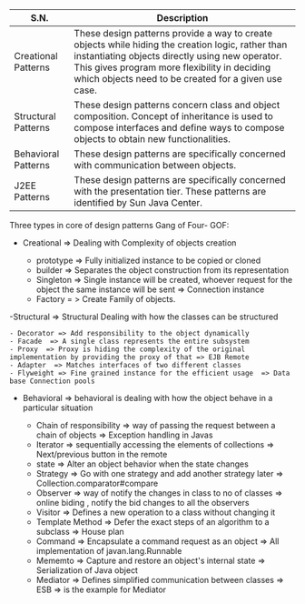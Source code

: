 
|  S.N.| Description   |
|---|---|
| Creational Patterns | These design patterns provide a way to create objects while hiding the creation logic, rather than instantiating objects directly using new operator. This gives program more flexibility in deciding which objects need to be created for a given use case.  |
| Structural Patterns | These design patterns concern class and object composition. Concept of inheritance is used to compose interfaces and define ways to compose objects to obtain new functionalities.  |
| Behavioral Patterns | These design patterns are specifically concerned with communication between objects.  |
| J2EE Patterns | These design patterns are specifically concerned with the presentation tier. These patterns are identified by Sun Java Center.  |



Three types in core of design patterns Gang of Four- GOF:

- Creational   => Dealing with Complexity of objects creation 

	- prototype  => Fully initialized instance to be copied or cloned
	- builder  => Separates the object construction from its representation
	- Singleton => Single instance will be created, whoever request for the object the same instance will be sent => Connection instance
	- Factory = > Create Family of objects. 

 
-Structural    => Structural Dealing with how the classes can be structured

	- Decorator => Add responsibility to the object dynamically
	- Facade  => A single class represents the entire subsystem	
	- Proxy  => Proxy is hiding the complexity of the original implementation by providing the proxy of that => EJB Remote
	- Adapter  => Matches interfaces of two different classes
	- Flyweight => Fine grained instance for the efficient usage  => Data base Connection pools
	
- Behavioral  => behavioral is dealing with how the object behave in a particular situation

	- Chain of responsibility  => way of passing the request between a chain of objects  => Exception handling in Javas
	- Iterator  => sequentially accessing the elements of collections  => Next/previous button in the remote
	- state  => Alter an object behavior when the state changes
	- Strategy => Go with one strategy and add another strategy later => Collection.comparator#compare
	- Observer  => way of notify the changes in class to no of classes => online biding , notify the bid changes to all the observers
	- Visitor  => Defines a new operation to a class without changing it
	- Template Method  => Defer the exact steps  of an algorithm  to a subclass  => House plan
	- Command => Encapsulate a command request as an object => All implementation of javan.lang.Runnable
	- Mememto => Capture and restore an object's internal state => Serialization of Java object
	- Mediator => Defines simplified communication between classes =>  ESB => is the example for Mediator

